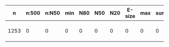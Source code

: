 n     |n:500  |n:N50  |min  |N80  |N50  |N20  |E-size  |max  |sum  |name
---   |---    |---    |---  |---  |---  |---  |---     |---  |---  |---
1253  |0      |0      |0    |0    |0    |0    |0       |0    |0    |output-12-unitigs.fa
